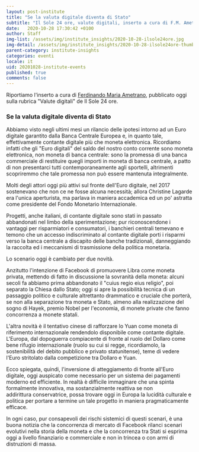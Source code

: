 ```yaml
---
layout: post-institute
title: "Se la valuta digitale diventa di Stato"
subtitle: "Il Sole 24 ore, valute digitali, inserto a cura di F.M. Ametrano" 
date:   2020-10-28 17:30:42 +0100
author: Staff
img-list: /assets/img/institute_insights/2020-10-28-ilsole24ore.jpg
img-detail: /assets/img/institute_insights/2020-10-28-ilsole24ore-thumb.png
parent-category: institute-insights
categories: eventi
locale: it
uid: 20201028-institute-events
published: true
comments: false
---
```


Riportiamo l'inserto a cura di [Ferdinando Maria Ametrano](http://ametrano.net/), pubblicato oggi sulla rubrica "Valute digitali" de Il Sole 24 ore.

### Se la valuta digitale diventa di Stato

Abbiamo visto negli ultimi mesi un rilancio delle ipotesi intorno ad un Euro digitale garantito dalla Banca Centrale Europea e, in quanto tale, effettivamente contante digitale più che moneta elettronica. Ricordiamo infatti che gli "Euro digitali" del saldo del nostro conto corrente sono moneta elettronica, non moneta di banca centrale: sono la promessa di una banca commerciale di restituire quegli importi in moneta di banca centrale, a patto di non presentarci tutti contemporaneamente agli sportelli, altrimenti scopriremmo che tale promessa non può essere mantenuta integralmente.

Molti degli attori oggi più attivi sul fronte dell'Euro digitale, nel 2017 sostenevano che non ce ne fosse alcuna necessità; allora Christine Lagarde era l'unica aperturista, ma parlava in maniera accademica ed un po' astratta come presidente del Fondo Monetario Internazionale.

Progetti, anche italiani, di contante digitale sono stati in passato abbandonati nel limbo della sperimentazione; pur riconoscendone i vantaggi per risparmiatori e consumatori, i banchieri centrali temevano e temono che un accesso indiscriminato al contante digitale porti i risparmi verso la banca centrale a discapito delle banche tradizionali, danneggiando la raccolta ed i meccanismi di trasmissione della politica monetaria.

Lo scenario oggi è cambiato per due novità.

Anzitutto l'intenzione di Facebook di promuovere Libra come moneta privata, mettendo di fatto in discussione la sovranità della moneta: alcuni secoli fa abbiamo prima abbandonato il "cuius regio eius religio", poi separato la Chiesa dallo Stato; oggi si apre la possibilità tecnica di un passaggio politico e culturale altrettanto drammatico e cruciale che porterà, se non alla separazione tra moneta e Stato, almeno alla realizzazione del sogno di Hayek, premio Nobel per l'economia, di monete private che fanno concorrenza a monete statali.

L'altra novità è il tentativo cinese di rafforzare lo Yuan come moneta di riferimento internazionale rendendolo disponibile come contante digitale. L'Europa, dal dopoguerra compiacente di fronte al ruolo del Dollaro come bene rifugio internazionale (ruolo su cui si regge, ricordiamolo, la sostenibilità del debito pubblico e privato statunitense), teme di vedere l'Euro stritolato dalla competizione tra Dollaro e Yuan.

Ecco spiegata, quindi, l'inversione di atteggiamento di fronte all'Euro digitale, oggi auspicato come necessario per un sistema dei pagamenti moderno ed efficiente. In realtà è difficile immaginare che una spinta formalmente innovativa, ma sostanzialmente reattiva se non addirittura conservatrice, possa trovare oggi in Europa la lucidità culturale e politica per portare a termine un tale progetto in maniera pragmaticamente efficace.

In ogni caso, pur consapevoli dei rischi sistemici di questi scenari, è una buona notizia che la concorrenza di mercato di Facebook rilanci scenari evolutivi nella storia della moneta e che la concorrenza tra Stati si esprima oggi a livello finanziario e commerciale e non in trincea o con armi di distruzioni di massa.
